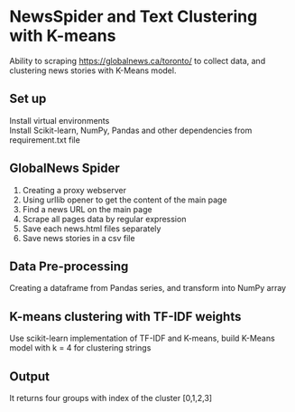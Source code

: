 # NewsSpider and Text Clustering with K-means

Ability to scraping <link>https://globalnews.ca/toronto/</link> to collect data, and clustering news stories with K-Means model.

## Set up
Install virtual environments</br>
Install Scikit-learn, NumPy, Pandas and other dependencies from requirement.txt file

## GlobalNews Spider
1. Creating a proxy webserver
2. Using urllib opener to get the content of the main page
3. Find a news URL on the main page
4. Scrape all pages data by regular expression
5. Save each news.html files separately
6. Save news stories in a csv file

## Data Pre-processing
Creating a dataframe from Pandas series, and transform into NumPy array

## K-means clustering with TF-IDF weights
Use scikit-learn implementation of TF-IDF and K-means, build K-Means model with k = 4 for clustering strings

## Output
It returns four groups with index of the cluster [0,1,2,3]
